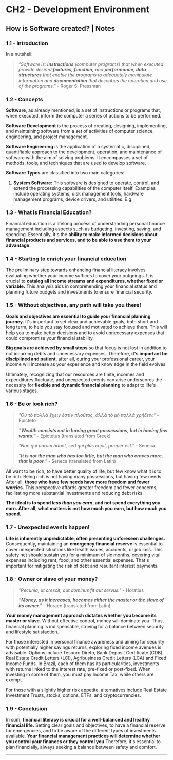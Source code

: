# CH2 - Development Environment
## How is Software created? | Notes
### 1.1 - Introduction

In a nutshell:

> _"Software is: **instructions** (computer programs) that when executed provide desired
**features, function,** and **performance**; **data structures** that enable the programs to
adequately manipulate information and **documentation** that describes the operation
and use of the programs."_ - Roger S. Pressman


### 1.2 - Concepts

**Software**, as already mentioned, is a set of instructions or programs that, when executed,
inform the computer a series of actions to be performed.

**Software Development** is the process of creating, designing, implementing, and maintaining
software from a set of activities of computer science, engineering, and project management.

**Software Engineering** is the application of a systematic, disciplined, quantifiable approach
to the development, operation, and maintenance of software with the aim of solving problems. It
encompasses a set of methods, tools, and techniques that are used to develop software.

**Software Types** are classified into two main categories:

1. **System Software:** This software is designed to operate, control, and extend the processing
capabilities of the computer itself. Examples include operating systems, disk management tools,
hardware management programs, device drivers, and utilities.
E.g.


### 1.3 - What is Financial Education?

Financial education is a lifelong process of understanding personal finance management including
aspects such as budgeting, investing, saving, and spending. Essentially, it's the **ability
to make informed decisions about financial products and services, and to be able to use them
to your advantage.**

### 1.4 - Starting to enrich your financial education

The preliminary step towards enhancing financial literacy involves evaluating whether your
income suffices to cover your outgoings. It is crucial to **catalog all income streams and
expenditures, whether fixed or variable.** This analysis aids in comprehending your financial
status and planning future budgets and investments to ensure financial security.

### 1.5 - Without objectives, any path will take you there!

**Goals and objectives are essential to guide your financial planning journey.** It's important
to set clear and achievable goals, both short and long term, to help you stay focused and
motivated to achieve them. This will help you to make better decisions and to avoid unnecessary
expenses that could compromise your financial stability.

**Big goals are achieved by small steps** so that focus is not lost in addition to not incurring
debts and unnecessary expenses. Therefore, **it's important be disciplined and patient**, after
all, during your professional career, your income will increase as your experience and knowledge
in the field evolves.

Ultimately, recognizing that our resources are finite, incomes and expenditures fluctuate, and
unexpected events can arise underscores the necessity for **flexible and dynamic financial
planning** to adapt to life's various stages.

### 1.6 - Be or look rich?

> _"Οὐ τὸ πολλὰ ἔχειν ἐστὶν πλούτος, ἀλλὰ τὸ μὴ πολλὰ χρῄζειν."_ - Epicteto
>
> _**"Wealth consists not in having great possessions, but in having few wants."**_ - Epictetus (translated from Greek)

> _"Non qui parum habet, sed qui plus cupit, pauper est."_ - Seneca
>
> _"**It is not the man who has too little, but the man who craves more, that is poor.**"_ - Seneca (translated from Latin)

All want to be rich, to have better quality of life, but few know what it is to be rich. Being
rich is not having many possessions, but having few needs. After all, **those who have few needs
have more freedom and fewer worries.** This perspective affords greater freedom and fewer
concerns, facilitating more substantial investments and reducing debt risks.

**The ideal is to spend _less than you earn_, and not spend everything you earn. After all, what
matters is not how much you earn, but how much you spend.**

### 1.7 - Unexpected events happen!

**Life is inherently unpredictable, often presenting unforeseen challenges.** Consequently,
maintaining an **emergency financial reserve** is essential to cover unexpected situations like
health issues, accidents, or job loss. This safety net should sustain you for a minimum of six
months, covering vital expenses including rent, food, and other essential expenses. That's
important for mitigating the risk of debt and resultant interest payments.

### 1.8 - Owner or slave of your money?

> _"Pecunia, ut crescit, aut dominus fit aut servus."_ - Horatius
>
> _**"Money, as it increases, becomes either the master or the slave of its owner."**_ - Horace (translated from Latin).

**Your money management approach dictates whether you become its master or slave**. Without effective
control, money will dominate you. Thus, financial planning is indispensable, striving for a
balance between security and lifestyle satisfaction.

For those interested in personal finance awareness and aiming for security with potentially higher
savings returns, exploring fixed income avenues is advisable. Options include Tesouro Direto,
Bank Deposit Certificate (CDB), Real Estate Credit Letters (LCI), Agribusiness Credit Letters
(LCA) and Fixed Income Funds. In Brazil, each of them has its particularities, investments with
returns linked to the interest rate, pre-fixed or post-fixed. When investing in some of them,
you must pay Income Tax, while others are exempt.

For those with a slightly higher risk appetite, alternatives include Real Estate Investment
Trusts, stocks, options, ETFs, and cryptocurrencies.

### 1.9 - Conclusion

In sum, **financial literacy is crucial for a well-balanced and healthy financial life.** Setting
clear goals and objectives, to have a financial reserve for emergencies, and to be aware of the
different types of investments available. **Your financial management practices will determine
whether you control your finances or they control you** Therefore, it's essential to plan
financially, always seeking a balance between safety and comfort.

---
